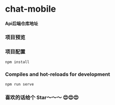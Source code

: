 # chat-mobile

#### Api后端仓库地址 

### 项目预览


### 项目配置

```
npm install
```

### Compiles and hot-reloads for development

```
npm run serve
```

### 喜欢的话给个 Star～～～ 😍😍😍
